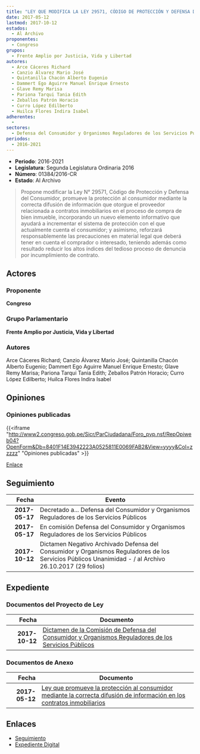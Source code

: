 ```yaml
---
title: "LEY QUE MODIFICA LA LEY 29571, CÓDIGO DE PROTECCIÓN Y DEFENSA DEL CONSUMIDOR"
date: 2017-05-12
lastmod: 2017-10-12
estados: 
  - Al Archivo
proponentes: 
  - Congreso
grupos: 
  - Frente Amplio por Justicia, Vida y Libertad
autores: 
  - Arce Cáceres Richard
  - Canzio Álvarez Mario José
  - Quintanilla Chacón Alberto Eugenio
  - Dammert Ego Aguirre Manuel Enrique Ernesto
  - Glave Remy Marisa
  - Pariona Tarqui Tania Edith
  - Zeballos Patrón Horacio
  - Curro López Edilberto
  - Huilca Flores Indira Isabel
adherentes: 
  - 
sectores: 
  - Defensa del Consumidor y Organismos Reguladores de los Servicios Públicos
periodos: 
  - 2016-2021
---
```


- **Periodo**: 2016-2021
- **Legislatura**: Segunda Legislatura Ordinaria 2016
- **Número**: 01384/2016-CR
- **Estado**: Al Archivo

> Propone modificar la Ley N° 29571, Código de Protección y Defensa del Consumidor, promueve la protección al consumidor mediante la correcta difusión de información que otorgue el proveedor relacionada a contratos inmobiliarios en el proceso de compra de bien inmueble, incorporando un nuevo elemento informativo que ayudará a incrementar el sistema de protección con el que actualmente cuenta el consumidor; y asimismo, reforzará responsablemente las precauciones en material legal que deberá tener en cuenta el comprador o interesado, teniendo además como resultado reducir los altos índices del tedioso proceso de denuncia por incumplimiento de contrato.


## Actores

### Proponente

**Congreso**

### Grupo Parlamentario

**Frente Amplio por Justicia, Vida y Libertad**

### Autores

Arce Cáceres Richard; Canzio Álvarez Mario José; Quintanilla Chacón Alberto Eugenio; Dammert Ego Aguirre Manuel Enrique Ernesto; Glave Remy Marisa; Pariona Tarqui Tania Edith; Zeballos Patrón Horacio; Curro López Edilberto; Huilca Flores Indira Isabel


## Opiniones

### Opiniones publicadas

{{<iframe "http://www2.congreso.gob.pe/Sicr/ParCiudadana/Foro_pvp.nsf/RepOpiweb04?OpenForm&Db=8401F14E3942223A0525811E0069FAB2&View=yyyy&Col=zzzzz" "Opiniones publicadas" >}}

[Enlace](http://www2.congreso.gob.pe/Sicr/ParCiudadana/Foro_pvp.nsf/RepOpiweb04?OpenForm&Db=8401F14E3942223A0525811E0069FAB2&View=yyyy&Col=zzzzz)

## Seguimiento

| Fecha | Evento |
|------:|--------|
| **2017-05-17** | Decretado a... Defensa del Consumidor y Organismos Reguladores de los Servicios Públicos|
| **2017-05-17** | En comisión Defensa del Consumidor y Organismos Reguladores de los Servicios Públicos|
| **2017-10-12** | Dictamen Negativo Archivado Defensa del Consumidor y Organismos Reguladores de los Servicios Públicos Unanimidad - / al Archivo 26.10.2017 (29 folios)|


## Expediente


### Documentos del Proyecto de Ley

| Fecha | Documento |
|------:|--------|
| **2017-10-12** | [Dictamen de la Comisión de Defensa del Consumidor y Organismos Reguladores de los Servicios Públicos](http://www.leyes.congreso.gob.pe/Documentos/2016_2021/Dictamenes/Proyectos_de_Ley/01384DC06MAY20171012.PDF) |

### Documentos de Anexo

| Fecha | Documento |
|------:|--------|
| **2017-05-12** | [Ley que promueve la protección al consumidor mediante la correcta difusión de información en los contratos inmobiliarios](http://www.leyes.congreso.gob.pe/Documentos/2016_2021/Proyectos_de_Ley_y_de_Resoluciones_Legislativas/PL0138420170512..pdf) |

## Enlaces 

- [Seguimiento](http://www2.congreso.gob.pe/Sicr/TraDocEstProc/CLProLey2016.nsf/f7fff46988ca05b1052578e100829cc7/b3bd957349d6b3280525811e00755f8d?OpenDocument)
- [Expediente Digital](http://www2.congreso.gob.pe/Sicr/TraDocEstProc/CLProLey2016.nsf/f7fff46988ca05b1052578e100829cc7/b3bd957349d6b3280525811e00755f8d?OpenDocument&Click=05257FB7005EB655.eb71d0cf91d8294e05256cdf006b5706/$Body/0.1C6C)
